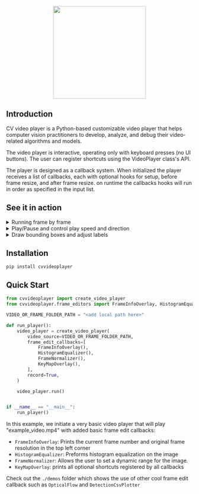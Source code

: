 <div align="center"><img src="assets/logo.jpeg" width="250"></div>

## Introduction
CV video player is a Python-based customizable video player that helps computer vision practitioners
to develop, analyze, and debug their video-related algorithms and models.

The video player is interactive, operating only with keyboard presses (no UI buttons). The user can register 
shortcuts using the VideoPlayer class's API.

The player is designed as a callback system. When initialized the player receives a 
list of callbacks, each with optional hooks for setup, before frame resize, and after frame resize.
on runtime the callbacks hooks will run in order as specified in the input list.


## See it in action
<details>
<summary>Running frame by frame</summary>
    
![frame_by_frame](https://github.com/danieltomer1/CVVideoPlayer/assets/163285251/7db8cb8c-0075-416c-9901-aa2f4bb49080)
</details>

<details>
<summary>Play/Pause and control play speed and direction</summary>
    
![playpause](https://github.com/danieltomer1/CVVideoPlayer/assets/163285251/fcf38b37-ec9c-4250-8c2f-6f123154c1e4)
</details>

<details>
<summary>Draw bounding boxes and adjust labels</summary>
    
![bboxes](https://github.com/danieltomer1/CVVideoPlayer/assets/163285251/0a6e07de-a015-48b4-b510-2c203e0d69f4)
</details>

## Installation
`pip install cvvideoplayer`

## Quick Start


```python
from cvvideoplayer import create_video_player
from cvvideoplayer.frame_editors import FrameInfoOverlay, HistogramEqualizer, FrameNormalizer, KeyMapOverlay

VIDEO_OR_FRAME_FOLDER_PATH = "<add local path here>"

def run_player():
    video_player = create_video_player(
        video_source=VIDEO_OR_FRAME_FOLDER_PATH,
        frame_edit_callbacks=[
            FrameInfoOverlay(),
            HistogramEqualizer(),
            FrameNormalizer(),
            KeyMapOverlay(),
        ],
        record=True,
    )

    video_player.run()


if __name__ == "__main__":
    run_player()
``` 

In this example, we initiate a very basic video player that will play "example_video.mp4" with added basic
frame edit callbacks:
- `FrameInfoOverlay`: Prints the current frame number and original frame resolution in the top left corner
- `HistogramEqualizer`: Preforms histogram equalization on the image
- `FrameNormalizer`: Allows the user to set a dynamic range for the image.
- `KeyMapOverlay`: prints all optional shortcuts registered by all callbacks

Check out the `./demos` folder which shows the use of other cool frame edit callback
such as `OpticalFlow` and `DetectionCsvPlotter`
